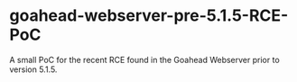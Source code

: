 # goahead-webserver-pre-5.1.5-RCE-PoC
A small PoC for the recent RCE found in the Goahead Webserver prior to version 5.1.5. 
